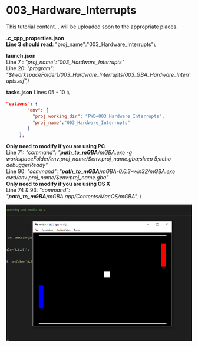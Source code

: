 # 003_Hardware_Interrupts

This tutorial content... will be uploaded soon to the appropriate places.  

**.c_cpp_properties.json**\
**Line 3 should read**: "proj_name":"003_Hardware_Interrupts"\

**launch.json**  
Line 7 : *"proj_name":"003_Hardware_Interrupts"* \
Line 20: *"program": "${workspaceFolder}/003_Hardware_Interrupts/003_GBA_Hardware_Interrupts.elf",*\

**tasks.json**
Lines 05 - 10 :\
```JSON
"options": {
        "env": {
          "proj_working_dir": "PWD=003_Hardware_Interrupts",
          "proj_name":"003_Hardware_Interrupts"
        }
     },
```

 **Only need to modify if you are using PC** \
Line 71: *"command": "**path_to_mGBA**/mGBA.exe -g ${workspaceFolder}/$env:proj_name/$env:proj_name.gba;sleep 5;echo debuggerReady"* \
Line 90: *"command": "**path_to_mGBA**/mGBA-0.6.3-win32/mGBA.exe ${cwd}/$env:proj_name/$env:proj_name.gba"* \
**Only need to modify if you are using OS X** \
Line 74 & 93: *"command": "**path_to_mGBA**/mGBA.app/Contents/MacOS/mGBA",* \

![Look It Works](./images/screenshot.PNG)
